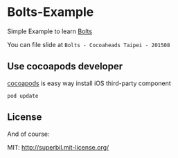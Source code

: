 # Bolts-Example

Simple Example to learn [Bolts](https://github.com/BoltsFramework/Bolts-iOS)

You can file slide at ``Bolts - Cocoaheads Taipei - 201508``

## Use cocoapods developer ##

[cocoapods](http://cocoapods.org/) is easy way install iOS third-party component

````
pod update
````

## License ##

And of course:

MIT: http://superbil.mit-license.org/
